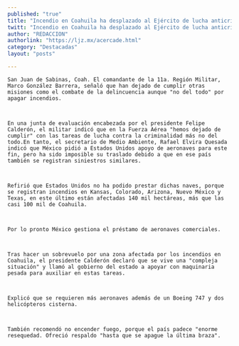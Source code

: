 ```yaml
---
published: "true"
title: "Incendio en Coahuila ha desplazado al Ejército de lucha anticrimen"
twitt: "Incendio en Coahuila ha desplazado al Ejército de lucha anticrimen"
author: "REDACCION"
authorlink: "https://ljz.mx/acercade.html"
category: "Destacadas"
layout: "posts"

---
```



  
    San Juan de Sabinas, Coah. El comandante de la 11a. Región Militar, Marco González Barrera, señaló que han dejado de cumplir otras misiones como el combate de la delincuencia aunque "no del todo" por apagar incendios.
  
  
  
    En una junta de evaluación encabezada por el presidente Felipe Calderón, el militar indicó que en la Fuerza Aérea "hemos dejado de cumplir" con las tareas de lucha contra la criminalidad más no del todo.En tanto, el secretario de Medio Ambiente, Rafael Elvira Quesada indicó que México pidió a Estados Unidos apoyo de aeronaves para este fin, pero ha sido imposible su traslado debido a que en ese país también se registran siniestros similares.
  
  
  
    Refirió que Estados Unidos no ha podido prestar dichas naves, porque se registran incendios en Kansas, Colorado, Arizona, Nuevo México y Texas, en este último están afectadas 140 mil hectáreas, más que las casi 100 mil de Coahuila.
  
  
  
    Por lo pronto México gestiona el préstamo de aeronaves comerciales.
  
  
  
    Tras hacer un sobrevuelo por una zona afectada por los incendios en Coahuila, el presidente Calderón declaró que se vive una "compleja situación" y llamó al gobierno del estado a apoyar con maquinaria pesada para auxiliar en estas tareas.
  
  
  
    Explicó que se requieren más aeronaves además de un Boeing 747 y dos helicópteros cisterna.
  
  
  
    También recomendó no encender fuego, porque el país padece "enorme resequedad. Ofreció respaldo "hasta que se apague la última braza".
  

